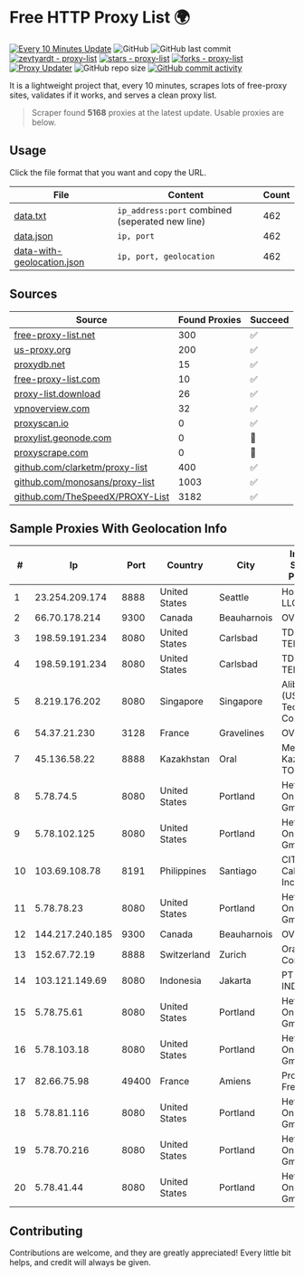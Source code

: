 
# Free HTTP Proxy List 🌍

[![Every 10 Minutes Update](https://github.com/mertguvencli/http-proxy-list/actions/workflows/main.yml/badge.svg?branch=main)](https://github.com/mertguvencli/http-proxy-list/actions/workflows/main.yml)
![GitHub](https://img.shields.io/github/license/mertguvencli/http-proxy-list)
![GitHub last commit](https://img.shields.io/github/last-commit/mertguvencli/http-proxy-list)
[![zevtyardt - proxy-list](https://img.shields.io/static/v1?label=zevtyardt&message=proxy-list&color=blue&logo=github)](https://github.com/zevtyardt/proxy-list "Go to GitHub repo")
[![stars - proxy-list](https://img.shields.io/github/stars/zevtyardt/proxy-list?style=social)](https://github.com/zevtyardt/proxy-list)
[![forks - proxy-list](https://img.shields.io/github/forks/zevtyardt/proxy-list?style=social)](https://github.com/zevtyardt/proxy-list)
[![Proxy Updater](https://github.com/zevtyardt/proxy-list/workflows/Proxy%20Updater/badge.svg)](https://github.com/zevtyardt/proxy-list/actions?query=workflow:"Proxy+Updater")
![GitHub repo size](https://img.shields.io/github/repo-size/zevtyardt/proxy-list)
[![GitHub commit activity](https://img.shields.io/github/commit-activity/m/zevtyardt/proxy-list?logo=commits)](https://github.com/zevtyardt/proxy-list/commits/main)

It is a lightweight project that, every 10 minutes, scrapes lots of free-proxy sites, validates if it works, and serves a clean proxy list.

> Scraper found **5168** proxies at the latest update. Usable proxies are below.

## Usage

Click the file format that you want and copy the URL.

|File|Content|Count|
|----|-------|-----|
|[data.txt](https://raw.githubusercontent.com/mertguvencli/http-proxy-list/main/proxy-list/data.txt)|`ip_address:port` combined (seperated new line)|462|
|[data.json](https://raw.githubusercontent.com/mertguvencli/http-proxy-list/main/proxy-list/data.json)|`ip, port`|462|
|[data-with-geolocation.json](https://raw.githubusercontent.com/mertguvencli/http-proxy-list/main/proxy-list/data-with-geolocation.json)|`ip, port, geolocation`|462|

## Sources

|Source|Found Proxies|Succeed|
|------|-------------|-------|
|[free-proxy-list.net](https://free-proxy-list.net)|300|✅|
|[us-proxy.org](https://www.us-proxy.org)|200|✅|
|[proxydb.net](http://proxydb.net)|15|✅|
|[free-proxy-list.com](https://free-proxy-list.com/?page=&port=&type%5B%5D=http&type%5B%5D=https&up_time=0&search=Search)|10|✅|
|[proxy-list.download](https://www.proxy-list.download/HTTP)|26|✅|
|[vpnoverview.com](https://vpnoverview.com/privacy/anonymous-browsing/free-proxy-servers)|32|✅|
|[proxyscan.io](https://www.proxyscan.io)|0|✅|
|[proxylist.geonode.com](https://proxylist.geonode.com/api/proxy-list?limit=300&page=1&sort_by=lastChecked&sort_type=desc&protocols=http,https)|0|🚫|
|[proxyscrape.com](https://api.proxyscrape.com/v2/?request=displayproxies&protocol=http&timeout=10000&country=all&ssl=all&anonymity=all)|0|🚫|
|[github.com/clarketm/proxy-list](https://raw.githubusercontent.com/clarketm/proxy-list/master/proxy-list-raw.txt)|400|✅|
|[github.com/monosans/proxy-list](https://raw.githubusercontent.com/monosans/proxy-list/main/proxies/http.txt)|1003|✅|
|[github.com/TheSpeedX/PROXY-List](https://raw.githubusercontent.com/TheSpeedX/PROXY-List/master/http.txt)|3182|✅|


## Sample Proxies With Geolocation Info

|#|Ip|Port|Country|City|Internet Service Provider|
|-|--|----|-------|----|-------------------------|
|1|23.254.209.174|8888|United States|Seattle|Hostwinds LLC.|
|2|66.70.178.214|9300|Canada|Beauharnois|OVH SAS|
|3|198.59.191.234|8080|United States|Carlsbad|TDS TELECOM|
|4|198.59.191.234|8080|United States|Carlsbad|TDS TELECOM|
|5|8.219.176.202|8080|Singapore|Singapore|Alibaba (US) Technology Co., Ltd.|
|6|54.37.21.230|3128|France|Gravelines|OVH SAS|
|7|45.136.58.22|8888|Kazakhstan|Oral|Megahost Kazakhstan TOO|
|8|5.78.74.5|8080|United States|Portland|Hetzner Online GmbH|
|9|5.78.102.125|8080|United States|Portland|Hetzner Online GmbH|
|10|103.69.108.78|8191|Philippines|Santiago|CITI Cableworld Inc.|
|11|5.78.78.23|8080|United States|Portland|Hetzner Online GmbH|
|12|144.217.240.185|9300|Canada|Beauharnois|OVH SAS|
|13|152.67.72.19|8888|Switzerland|Zurich|Oracle Corporation|
|14|103.121.149.69|8080|Indonesia|Jakarta|PT EMERIO INDONESIA|
|15|5.78.75.61|8080|United States|Portland|Hetzner Online GmbH|
|16|5.78.103.18|8080|United States|Portland|Hetzner Online GmbH|
|17|82.66.75.98|49400|France|Amiens|Proxad / Free SAS|
|18|5.78.81.116|8080|United States|Portland|Hetzner Online GmbH|
|19|5.78.70.216|8080|United States|Portland|Hetzner Online GmbH|
|20|5.78.41.44|8080|United States|Portland|Hetzner Online GmbH|



## Contributing

Contributions are welcome, and they are greatly appreciated! Every
little bit helps, and credit will always be given.

